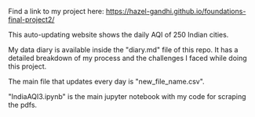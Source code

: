 Find a link to my project here: https://hazel-gandhi.github.io/foundations-final-project2/


This auto-updating website shows the daily AQI of 250 Indian cities.


My data diary is available inside the "diary.md" file of this repo. It has  a detailed breakdown of my process and the challenges I faced while doing this project.

The main file that updates every day is "new_file_name.csv". 

"IndiaAQI3.ipynb" is the main jupyter notebook with my code for scraping the pdfs.
